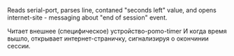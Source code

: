 Reads serial-port, parses line, contaned "seconds left" value, and opens 
internet-site - messaging about "end of session" event.

Читает внешнее (специфическое) устройство-pomo-timer И когда время вышло, открывает 
интернет-страничку, сигнализируя о окончинии сессии.

